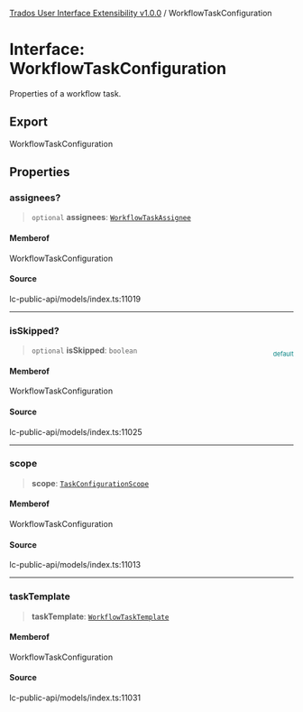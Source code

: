 [Trados User Interface Extensibility v1.0.0](../wiki/globals) / WorkflowTaskConfiguration

# Interface: WorkflowTaskConfiguration

Properties of a workflow task.

## Export

WorkflowTaskConfiguration

## Properties

### assignees?

> `optional` **assignees**: [`WorkflowTaskAssignee`](../wiki/Interface.WorkflowTaskAssignee)

#### Memberof

WorkflowTaskConfiguration

#### Source

lc-public-api/models/index.ts:11019

***

### isSkipped?

> `optional` **isSkipped**: `boolean`

<div style="display:inline; float:right; color:#008080; margin-top:-23px; font-size:11px">default</div><div style="display: inline;"></div>

#### Memberof

WorkflowTaskConfiguration

#### Source

lc-public-api/models/index.ts:11025

***

### scope

> **scope**: [`TaskConfigurationScope`](../wiki/Interface.TaskConfigurationScope)

#### Memberof

WorkflowTaskConfiguration

#### Source

lc-public-api/models/index.ts:11013

***

### taskTemplate

> **taskTemplate**: [`WorkflowTaskTemplate`](../wiki/Interface.WorkflowTaskTemplate)

#### Memberof

WorkflowTaskConfiguration

#### Source

lc-public-api/models/index.ts:11031
